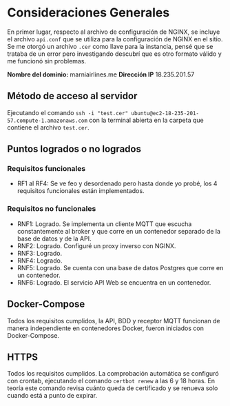 # Consideraciones Generales

En primer lugar, respecto al archivo de configuración de NGINX, se incluye el archivo `api.conf` que se utiliza para la configuración de NGINX en el sitio. Se me otorgó un archivo `.cer` como llave para la instancia, pensé que se trataba de un error pero investigando descubrí que es otro formato válido y me funcionó sin problemas.

**Nombre del dominio:** marniairlines.me
**Dirección IP** 18.235.201.57

## Método de acceso al servidor

Ejecutando el comando `ssh -i "test.cer" ubuntu@ec2-18-235-201-57.compute-1.amazonaws.com` con la terminal abierta en la carpeta que contiene el archivo `test.cer`.

## Puntos logrados o no logrados

### Requisitos funcionales

- RF1 al RF4: Se ve feo y desordenado pero hasta donde yo probé, los 4 requisitos funcionales están implementados.

### Requisitos no funcionales

- RNF1: Logrado. Se implementa un cliente MQTT que escucha constantemente al broker y que corre en un contenedor separado de la base de datos y de la API.
- RNF2: Logrado. Configuré un proxy inverso con NGINX.
- RNF3: Logrado.
- RNF4: Logrado.
- RNF5: Logrado. Se cuenta con una base de datos Postgres que corre en un contenedor.
- RNF6: Logrado. El servicio API Web se encuentra en un contenedor.

## Docker-Compose

Todos los requisitos cumplidos, la API, BDD y receptor MQTT funcionan de manera independiente en contenedores Docker, fueron iniciados con Docker-Compose.

## HTTPS

Todos los requisitos cumplidos. La comprobación automática se configuró con crontab, ejecutando el comando `certbot renew` a las 6 y 18 horas. En teoría este comando revisa cuánto queda de certificado y se renueva solo cuando está a punto de expirar.

